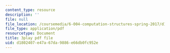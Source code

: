 ```yaml
---
content_type: resource
description: ''
file: null
file_location: /coursemedia/6-004-computation-structures-spring-2017/d1802407e47a67da9886e66db0fc952e_1shiN7898cc.pdf
file_type: application/pdf
resourcetype: Document
title: 3play pdf file
uid: d1802407-e47a-67da-9886-e66db0fc952e
---
```

